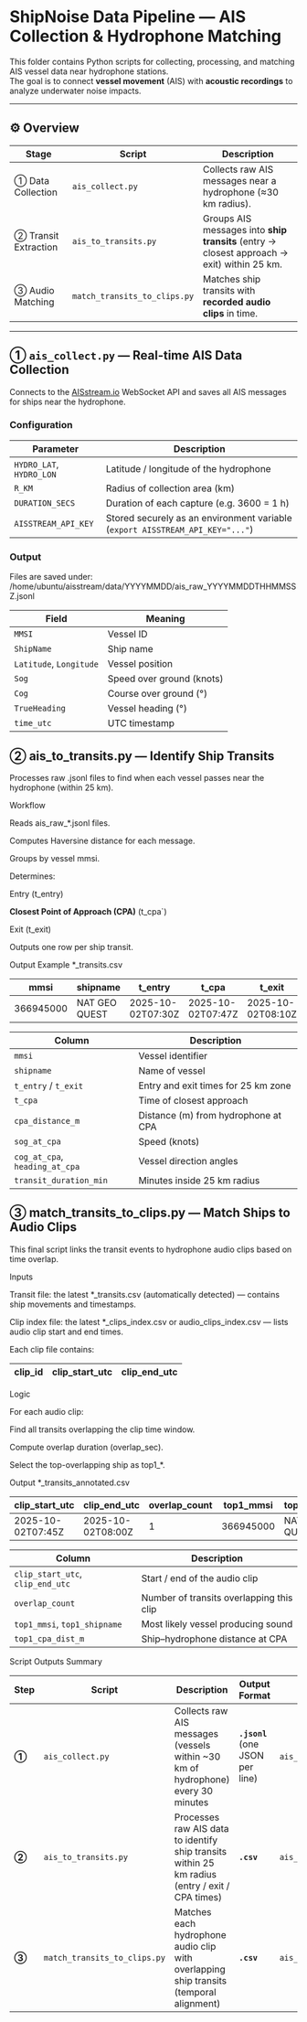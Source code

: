 # ShipNoise Data Pipeline — AIS Collection & Hydrophone Matching

This folder contains Python scripts for collecting, processing, and matching AIS vessel data near hydrophone stations.  
The goal is to connect **vessel movement** (AIS) with **acoustic recordings** to analyze underwater noise impacts.

---

## ⚙️ Overview

| Stage | Script | Description |
|--------|---------|-------------|
| ① Data Collection | `ais_collect.py` | Collects raw AIS messages near a hydrophone (≈30 km radius). |
| ② Transit Extraction | `ais_to_transits.py` | Groups AIS messages into **ship transits** (entry → closest approach → exit) within 25 km. |
| ③ Audio Matching | `match_transits_to_clips.py` | Matches ship transits with **recorded audio clips** in time. |

---

## ① `ais_collect.py` — Real-time AIS Data Collection

Connects to the [AISstream.io](https://aisstream.io/) WebSocket API and saves all AIS messages for ships near the hydrophone.

### Configuration

| Parameter | Description |
|------------|--------------|
| `HYDRO_LAT`, `HYDRO_LON` | Latitude / longitude of the hydrophone |
| `R_KM` | Radius of collection area (km) |
| `DURATION_SECS` | Duration of each capture (e.g. 3600 = 1 h) |
| `AISSTREAM_API_KEY` | Stored securely as an environment variable (`export AISSTREAM_API_KEY="..."`) |

### Output
Files are saved under:
/home/ubuntu/aisstream/data/YYYYMMDD/ais_raw_YYYYMMDDTHHMMSSZ.jsonl

| Field                   | Meaning                   |
| ----------------------- | ------------------------- |
| `MMSI`                  | Vessel ID                 |
| `ShipName`              | Ship name                 |
| `Latitude`, `Longitude` | Vessel position           |
| `Sog`                   | Speed over ground (knots) |
| `Cog`                   | Course over ground (°)    |
| `TrueHeading`           | Vessel heading (°)        |
| `time_utc`              | UTC timestamp             |


## ② ais_to_transits.py — Identify Ship Transits

Processes raw .jsonl files to find when each vessel passes near the hydrophone (within 25 km).

Workflow

Reads ais_raw_*.jsonl files.

Computes Haversine distance for each message.

Groups by vessel mmsi.

Determines:

Entry (t_entry)

**Closest Point of Approach (CPA)** (t_cpa`)

Exit (t_exit)

Outputs one row per ship transit.

Output Example
*_transits.csv

| mmsi      | shipname      | t_entry           | t_cpa             | t_exit            | transit_duration_min | cpa_distance_m | sog_at_cpa | cog_at_cpa | heading_at_cpa |
| --------- | ------------- | ----------------- | ----------------- | ----------------- | -------------------- | -------------- | ---------- | ---------- | -------------- |
| 366945000 | NAT GEO QUEST | 2025-10-02T07:30Z | 2025-10-02T07:47Z | 2025-10-02T08:10Z | 40.0                 | 1843.5         | 7.9        | 306.7      | 303            |


| Column                         | Description                         |
| ------------------------------ | ----------------------------------- |
| `mmsi`                         | Vessel identifier                   |
| `shipname`                     | Name of vessel                      |
| `t_entry` / `t_exit`           | Entry and exit times for 25 km zone |
| `t_cpa`                        | Time of closest approach            |
| `cpa_distance_m`               | Distance (m) from hydrophone at CPA |
| `sog_at_cpa`                   | Speed (knots)                       |
| `cog_at_cpa`, `heading_at_cpa` | Vessel direction angles             |
| `transit_duration_min`         | Minutes inside 25 km radius         |

## ③ match_transits_to_clips.py — Match Ships to Audio Clips

This final script links the transit events to hydrophone audio clips based on time overlap.

Inputs

Transit file: the latest *_transits.csv (automatically detected) — contains ship movements and timestamps.

Clip index file: the latest *_clips_index.csv or audio_clips_index.csv — lists audio clip start and end times.

Each clip file contains:

| clip_id | clip_start_utc | clip_end_utc |
| ------- | -------------- | ------------ |

Logic

For each audio clip:

Find all transits overlapping the clip time window.

Compute overlap duration (overlap_sec).

Select the top-overlapping ship as top1_*.

Output
*_transits_annotated.csv

| clip_start_utc    | clip_end_utc      | overlap_count | top1_mmsi | top1_shipname | top1_cpa_dist_m |
| ----------------- | ----------------- | ------------- | --------- | ------------- | --------------- |
| 2025-10-02T07:45Z | 2025-10-02T08:00Z | 1             | 366945000 | NAT GEO QUEST | 1843.5          |

| Column                           | Description                              |
| -------------------------------- | ---------------------------------------- |
| `clip_start_utc`, `clip_end_utc` | Start / end of the audio clip            |
| `overlap_count`                  | Number of transits overlapping this clip |
| `top1_mmsi`, `top1_shipname`     | Most likely vessel producing sound       |
| `top1_cpa_dist_m`                | Ship–hydrophone distance at CPA          |

Script Outputs Summary

| Step  | Script                       | Description                                                                                     | Output Format                    | Example Filename                                  |
| ----- | ---------------------------- | ----------------------------------------------------------------------------------------------- | -------------------------------- | ------------------------------------------------- |
| **①** | `ais_collect.py`             | Collects raw AIS messages (vessels within ~30 km of hydrophone) every 30 minutes                | **`.jsonl`** (one JSON per line) | `ais_raw_20251010T083000Z.jsonl`                  |
| **②** | `ais_to_transits.py`         | Processes raw AIS data to identify ship transits within 25 km radius (entry / exit / CPA times) | **`.csv`**                       | `ais_raw_20251010T083000Z_transits.csv`           |
| **③** | `match_transits_to_clips.py` | Matches each hydrophone audio clip with overlapping ship transits (temporal alignment)          | **`.csv`**                       | `ais_raw_20251010T083000Z_transits_annotated.csv` |

